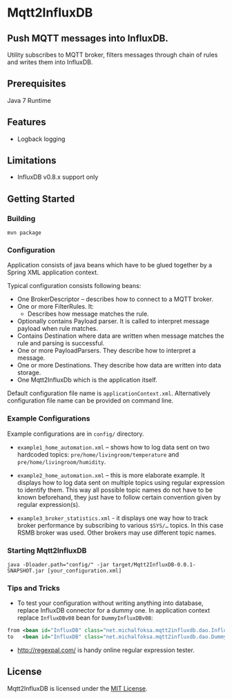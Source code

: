 # Mqtt2InfluxDB

## Push MQTT messages into InfluxDB.

Utility subscribes to MQTT broker, filters messages through chain of rules and writes them into InfluxDB.

## Prerequisites

Java 7 Runtime

## Features

- Logback logging

## Limitations
- InfluxDB v0.8.x support only


## Getting Started

### Building

    mvn package

### Configuration

Application consists of java beans which have to be glued together by a Spring XML application context.

Typical configuration consists following beans:
 -	One BrokerDescriptor – describes how to connect to a MQTT broker.
 -	One or more FilterRules. It:
	 - Describes how message matches the rule.
   - Optionally contains Payload parser. It is called to interpret message payload when rule matches.
   - Contains Destination where data are written when message matches the rule and parsing is successful.
 -	One or more PayloadParsers. They describe how to interpret a message.
 -	One or more Destinations. They describe how data are written into data storage.
 -	One Mqtt2InfluxDb which is the application itself.

Default configuration file name is `applicationContext.xml`. Alternatively configuration file name can be provided on command line.

### Example Configurations

Example configurations are in `config/` directory.

 - `example1_home_automation.xml` – shows how to log data sent on two hardcoded topics: `pre/home/livingroom/temperature` and `pre/home/livingroom/humidity`.

 - `example2_home_automation.xml` – this is more elaborate example. It displays how to log data sent on multiple topics using regular expression to identify them. This way all possible topic names do not have to be known beforehand, they just have to follow certain convention given by regular expression(s).

 - `example3_broker_statistics.xml` - it displays one way how to track broker performance by subscribing to various `$SYS/…` topics. In this case RSMB broker was used. Other brokers may use different topic names.

### Starting Mqtt2InfluxDB
    java -Dloader.path="config/" -jar target/Mqtt2InfluxDB-0.0.1-SNAPSHOT.jar [your_configuration.xml]

### Tips and Tricks

 - To test your configuration without writing anything into database, replace InfluxDB connector for a dummy one. In application context replace `InfluxDBv08` bean for `DummyInfluxDBv08`:

```XML
from <bean id="InfluxDB" class="net.michalfoksa.mqtt2influxdb.dao.InfluxDBv08">
to   <bean id="InfluxDB" class="net.michalfoksa.mqtt2influxdb.dao.DummyInfluxDBv08">
```

 - http://regexpal.com/ is handy online regular expression tester.

## License

Mqtt2InfluxDB is licensed under the [MIT License](http://opensource.org/licenses/MIT).

